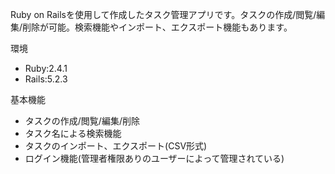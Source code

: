 Ruby on Railsを使用して作成したタスク管理アプリです。タスクの作成/閲覧/編集/削除が可能。検索機能やインポート、エクスポート機能もあります。

環境
- Ruby:2.4.1
- Rails:5.2.3

基本機能
- タスクの作成/閲覧/編集/削除
- タスク名による検索機能
- タスクのインポート、エクスポート(CSV形式)
- ログイン機能(管理者権限ありのユーザーによって管理されている)



